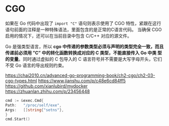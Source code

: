 # CGO

如果在 Go 代码中出现了 `import "C"` 语句则表示使用了 CGO 特性，紧跟在这行语句前面的注释是一种特殊语法，里面包含的是正常的C语言代码。
当确保 CGO 启用的情况下，还可以在当前目录中包含 C/C++ 对应的源文件。

Go 是强类型语言，所以 **cgo 中传递的参数类型必须与声明的类型完全一致，而且传递前必须用 ”C” 中的转化函数转换成对应的 C 类型，不能直接传入 Go 中类
型的变量**。同时通过虚拟的 C 包导入的 C 语言符号并不需要是大写字母开头，它们不受 Go 语言的导出规则约束。

https://chai2010.cn/advanced-go-programming-book/ch2-cgo/ch2-03-cgo-types.html
https://www.jianshu.com/p/c48e6cd84ff5
https://github.com/xianlubird/mydocker
https://zhuanlan.zhihu.com/p/23456448
```go
cmd := &exec.Cmd{
Path:   "/proc/self/exe",
Args:   []string{"setns"},
}
cmd.Start()
```